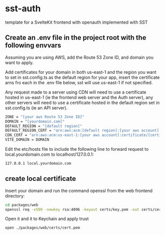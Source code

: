 # sst-auth #

template for a SvelteKit frontend with openauth implemented with SST

## Create an .env file in the project root with the following envvars ##

Assuming you are using AWS, add the Route 53 Zone ID, and domain you want to apply.

Add certificates for your domain in both us-east-1 and the region you want to set in sst.config.ts as the default region for your app, insert the certificate arns fro each in the .env file below, sst will use us-east-1 if not specified.  

Any request made to a server using CDN will need to use a certificate hosted in us-east-1 (ie the frontend web server and the Auth server), any other servers will need to use a certificate hosted in the default region set in sst.config.ts (ie an API server).

```bash
ZONE = "[your aws Route 53 Zone ID]"
DOMAIN = "[yourdomain.com]"
DEFAULT_REGION = "[default region]"
DEFAULT_REGION_CERT = "arn:aws:acm:[default region]:[your aws account]:certificate/[certificate id]"
CDN_CERT = "arn:aws:acm:us-east-1:[your aws account]:certificate/[certificate id]"
VITE_DOMAIN = DOMAIN
```

Edit the etc/hosts file to include the following line to forward request to local.yourdomain.com to localhost/127.0.0.1:

```bash
127.0.0.1 local.yourdomain.com
```

## create local certificate ##

Insert your domain and run the command openssl from the web frontend directory:

```bash
cd packages/web
openssl req -x509 -newkey rsa:4096 -keyout certs/key.pem -out certs/cert.pem -days 365 -nodes -subj "/CN=local.[yourdomain.com]"
```

Open it and it to Keychain and apply trust

```bash
open ./packages/web/certs/cert.pem
```
